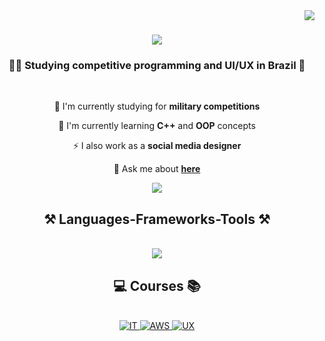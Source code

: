 <img align="right" src="https://visitor-badge.laobi.icu/badge?page_id=isaac-diniz.isaac-diniz" />
<h1 align="center">
    <img src="https://readme-typing-svg.herokuapp.com/?font=Righteous&size=35&center=true&vCenter=true&width=500&height=70&duration=4000&lines=Hi+There!+👋;+I'm+Isaac+Diniz!;" />
</h1>
<h3 align="center">👨‍💻 Studying competitive programming and UI/UX in Brazil 🎨</h3>
<br/>
<div align="center">

 🔭 I'm currently studying for **military competitions**

 🌱 I'm currently learning **C++** and **OOP** concepts
 
 ⚡ I also work as a **social media designer**

💬 Ask me about **[here](https://github.com/isaac-diniz/isaac-diniz/issues)**
</div>
<div align="center"> 
  <a href="mailto:dinizisaac266@gmail.com">
    <img src="https://img.shields.io/badge/Gmail-333333?style=for-the-badge&logo=gmail&logoColor=red"/>
  </a>
</div>
<h2 align="center">⚒️ Languages-Frameworks-Tools ⚒️</h2>
<br/>
<div align="center">
    <img src="https://skillicons.dev/icons?i=figma,cpp,java,spring" /><br>
</div>
<h2 align="center">💻 Courses 📚</h2>
<br/>
<div align="center">
    <a href="https://www.credly.com/badges/c15763cb-52db-4342-bee0-3f3c698378f3/public_url">
        <img src="https://images.credly.com/size/128x128/images/fb97a12f-c0f1-4f37-9b7d-4a830199fe84/GCC_badge_IT_Support_1000x1000.png" alt="IT">
    </a>
    <a href="https://www.credly.com/badges/d807e74f-7a3f-4d27-a281-32372362777b/public_url">
        <img src="https://images.credly.com/size/128x128/images/73e4a58b-a8ef-41a3-a7db-9183dd269882/image.png" alt="AWS">
    </a>
    <a href="https://www.credly.com/badges/2e63d8ce-2246-4e68-a9f2-0e7dee54f473/public_url">
        <img src="https://images.credly.com/size/128x128/images/f4b9febb-69f6-46d8-8797-1e504ebfe0f8/GCC_badge_UX_1000x1000.png" alt="UX">
    </a>
</div>

